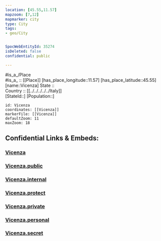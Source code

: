 ```yaml
---
location: [45.55,11.57] 
mapzoom: [7,12] 
mapmarker: city 
type: City
tags:
- geo/City


SpocWebEntityId: 35274
isDeleted: false
confidential: public

---
```

#is_a_/Place  
#is_a_ :: [[Place]] 
[has_place_longitude::11.57] 
[has_place_latitude::45.55] 
[name::Vicenza] 
State ::  
Country :: [[../../../../../Italy]]  
[StateId::] 
[Population::] 



```leaflet
id: Vicenza
coordinates: [[Vicenza]] 
markerFile: [[Vicenza]] 
defaultZoom: 11 
maxZoom: 18
```


## Confidential Links & Embeds: 

### [Vicenza](/_Standards/Earth/Continent/Europe/Europe~South/Italy/regions~Italy/Veneto/Vicenza.Province/City/Vicenza.md) 

### [Vicenza.public](/_public/Earth/Continent/Europe/Europe~South/Italy/regions~Italy/Veneto/Vicenza.Province/City/Vicenza.public.md) 

### [Vicenza.internal](/_internal/Earth/Continent/Europe/Europe~South/Italy/regions~Italy/Veneto/Vicenza.Province/City/Vicenza.internal.md) 

### [Vicenza.protect](/_protect/Earth/Continent/Europe/Europe~South/Italy/regions~Italy/Veneto/Vicenza.Province/City/Vicenza.protect.md) 

### [Vicenza.private](/_private/Earth/Continent/Europe/Europe~South/Italy/regions~Italy/Veneto/Vicenza.Province/City/Vicenza.private.md) 

### [Vicenza.personal](/_personal/Earth/Continent/Europe/Europe~South/Italy/regions~Italy/Veneto/Vicenza.Province/City/Vicenza.personal.md) 

### [Vicenza.secret](/_secret/Earth/Continent/Europe/Europe~South/Italy/regions~Italy/Veneto/Vicenza.Province/City/Vicenza.secret.md)

